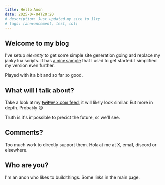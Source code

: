 ```yaml
---
title: Hello Anon
date: 2025-04-04T20:20
# description: Just updated my site to 11ty
# tags: [announcement, test, lol]
---
```


## Welcome to my blog

I've setup _eleventy_ to get some simple site generation going and replace my janky lua scripts. It has [a nice sample](https://github.com/11ty/eleventy-base-blog) that I used to get started. I simplified my version even further.

Played with it a bit and so far so good.

## What will I talk about?

Take a look at my [~~twitter~~ x.com feed](https://x.com/morew4rd), it will likely look similar. But more in depth. Probably 😅

Truth is it's impossible to predict the future, so we'll see.

## Comments?

Too much work to directly support them. Hola at me at X, email, discord or elsewhere.

## Who are you?

I'm an anon who likes to build things. Some links in the main page.

